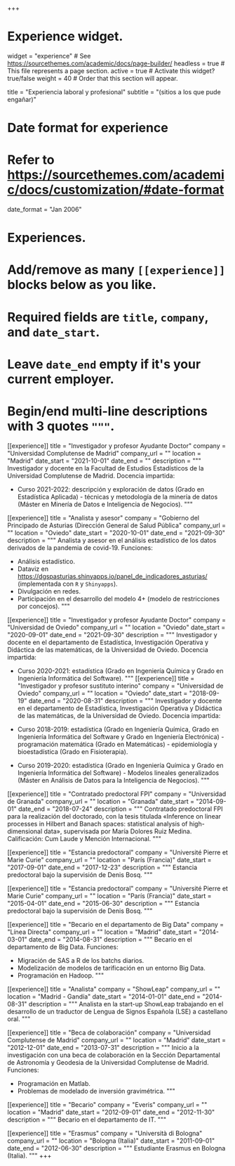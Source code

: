 +++
# Experience widget.
widget = "experience"  # See https://sourcethemes.com/academic/docs/page-builder/
headless = true  # This file represents a page section.
active = true  # Activate this widget? true/false
weight = 40  # Order that this section will appear.

title = "Experiencia laboral y profesional"
subtitle = "(sitios a los que pude engañar)"

# Date format for experience
#   Refer to https://sourcethemes.com/academic/docs/customization/#date-format
date_format = "Jan 2006"

# Experiences.
#   Add/remove as many `[[experience]]` blocks below as you like.
#   Required fields are `title`, `company`, and `date_start`.
#   Leave `date_end` empty if it's your current employer.
#   Begin/end multi-line descriptions with 3 quotes `"""`.
[[experience]]
  title = "Investigador y profesor Ayudante Doctor"
  company = "Universidad Complutense de Madrid"
  company_url = ""
  location = "Madrid"
  date_start = "2021-10-01"
  date_end = ""
  description = """
  Investigador y docente en la Facultad de Estudios Estadísticos de la Universidad Complutense de Madrid. Docencia impartida:
  
  * Curso 2021-2022: descripción y exploración de datos (Grado en Estadística Aplicada) - técnicas y metodología de la minería de datos (Máster en Minería de Datos e Inteligencia de Negocios).
  """

[[experience]]
  title = "Analista y asesor"
  company = "Gobierno del Principado de Asturias (Dirección General de Salud Pública"
  company_url = ""
  location = "Oviedo"
  date_start = "2020-10-01"
  date_end = "2021-09-30"
  description = """
  Analista y asesor en el análisis estadístico de los datos derivados de la pandemia de covid-19. Funciones:
  
  * Análisis estadístico.
  * Dataviz en https://dgspasturias.shinyapps.io/panel_de_indicadores_asturias/ (implementada con `R` y `Shinyapps`).
  * Divulgación en redes.
  * Participación en el desarrollo del modelo 4+ (modelo de restricciones por concejos).
  """
  
[[experience]]
  title = "Investigador y profesor Ayudante Doctor"
  company = "Universidad de Oviedo"
  company_url = ""
  location = "Oviedo"
  date_start = "2020-09-01"
  date_end = "2021-09-30"
  description = """
  Investigador y docente en el departamento de Estadística, Investigación Operativa y Didáctica de las matemáticas, de la Universidad de Oviedo. Docencia impartida:
  
  * Curso 2020-2021: estadística (Grado en Ingeniería Química y Grado en Ingeniería Informática del Software).
  """
[[experience]]
  title = "Investigador y profesor sustituto interino"
  company = "Universidad de Oviedo"
  company_url = ""
  location = "Oviedo"
  date_start = "2018-09-19"
  date_end = "2020-08-31"
  description = """
  Investigador y docente en el departamento de Estadística, Investigación Operativa y Didáctica de las matemáticas, de la Universidad de Oviedo. Docencia impartida:
  
  * Curso 2018-2019: estadística (Grado en Ingeniería Química, Grado en Ingeniería Informática del Software y Grado en Ingeniería Electrónica) - programación matemática (Grado en Matemáticas) - epidemiología y bioestadística (Grado en Fisioterapia).
  * Curso 2019-2020: estadística (Grado en Ingeniería Química y Grado en Ingeniería Informática del Software) - Modelos lineales generalizados (Máster en Análisis de Datos para la Inteligencia de Negocios).
  """

[[experience]]
  title = "Contratado predoctoral FPI"
  company = "Universidad de Granada"
  company_url = ""
  location = "Granada"
  date_start = "2014-09-01"
  date_end = "2018-07-24"
  description = """
  Contratado predoctoral FPI para la realización del doctorado, con la tesis titulada «Inference on linear processes in Hilbert and Banach spaces: statistical analysis of high-dimensional data», supervisada por María Dolores Ruiz Medina. Calificación: Cum Laude y Mención Internacional.
  """
  
[[experience]]
  title = "Estancia predoctoral"
  company = "Université Pierre et Marie Curie"
  company_url = ""
  location = "París (Francia)"
  date_start = "2017-09-01"
  date_end = "2017-12-23"
  description = """
  Estancia predoctoral bajo la supervisión de Denis Bosq.
  """

  
[[experience]]
  title = "Estancia predoctoral"
  company = "Université Pierre et Marie Curie"
  company_url = ""
  location = "París (Francia)"
  date_start = "2015-04-01"
  date_end = "2015-06-30"
  description = """
  Estancia predoctoral bajo la supervisión de Denis Bosq.
  """

[[experience]]
  title = "Becario en el departamento de Big Data"
  company = "Línea Directa"
  company_url = ""
  location = "Madrid"
  date_start = "2014-03-01"
  date_end = "2014-08-31"
  description = """
  Becario en el departamento de Big Data. Funciones:
  
  * Migración de SAS a R de los batchs diarios.
  * Modelización de modelos de tarificación en un entorno Big Data.
  * Programación en Hadoop.
  """
  
[[experience]]
  title = "Analista"
  company = "ShowLeap"
  company_url = ""
  location = "Madrid - Gandía"
  date_start = "2014-01-01"
  date_end = "2014-08-31"
  description = """
  Analista en la start-up ShowLeap trabajando en el desarrollo de un traductor de Lengua de Signos Española (LSE) a castellano oral.
  """

[[experience]]
  title = "Beca de colaboración"
  company = "Universidad Complutense de Madrid"
  company_url = ""
  location = "Madrid"
  date_start = "2012-12-01"
  date_end = "2013-07-31"
  description = """
  Inicio a la investigación con una beca de colaboración en la Sección Departamental de Astronomía y Geodesia de la Universidad Complutense de Madrid. Funciones:
  
  * Programación en Matlab.
  * Problemas de modelado de inversión gravimétrica.
  """
  
[[experience]]
  title = "Becario"
  company = "Everis"
  company_url = ""
  location = "Madrid"
  date_start = "2012-09-01"
  date_end = "2012-11-30"
  description = """
  Becario en el departamento de IT.
  """

[[experience]]
  title = "Erasmus"
  company = "Università di Bologna"
  company_url = ""
  location = "Bologna (Italia)"
  date_start = "2011-09-01"
  date_end = "2012-06-30"
  description = """
  Estudiante Erasmus en Bologna (Italia).
  """
+++
